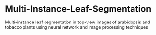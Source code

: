 # Multi-Instance-Leaf-Segmentation
Multi-instance leaf segmentation in top-view images of arabidopsis and tobacco plants using neural network and image processing techniques
